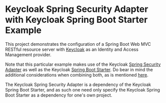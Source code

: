 # Keycloak Spring Security Adapter with Keycloak Spring Boot Starter Example

This project demonstrates the configuration of a Spring Boot Web MVC RESTful resource server with
[Keycloak](https://www.keycloak.org/) as an Identity and Access Management provider.

Note that this particular example makes use of the Keycloak
[Spring Security Adapter](https://www.keycloak.org/docs/latest/securing_apps/index.html#_spring_security_adapter) 
as well as the Keycloak
[Spring Boot Starter](https://www.keycloak.org/docs/latest/securing_apps/index.html#_spring_boot_adapter). Do bear
in mind the additional considerations when combining both, as is mentioned 
[here](https://www.keycloak.org/docs/latest/securing_apps/#spring-boot-integration).

The Keycloak Spring Security Adapter is a dependency of the Keycloak Spring Boot Starter, and as such one need only
specify the Keycloak Spring Boot Starter as a dependency for one's own project.
